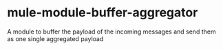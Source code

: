 mule-module-buffer-aggregator
=============================

A module to buffer the payload of the incoming messages and send them as one single aggregated payload
